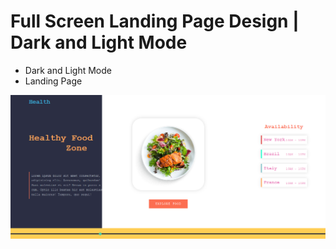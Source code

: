 # Full Screen Landing Page Design | Dark and Light Mode

- Dark and Light Mode
- Landing Page 

![preview img](/preview.png)
